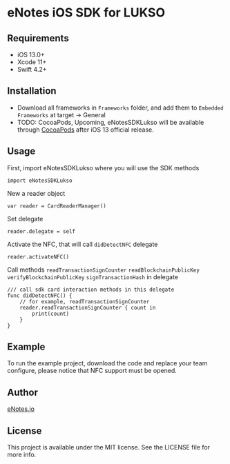 # eNotes iOS SDK for LUKSO

## Requirements

- iOS 13.0+
- Xcode 11+
- Swift 4.2+

## Installation

- Download all frameworks in `Frameworks` folder, and add them to `Embedded Frameworks` at target -> General
- TODO: CocoaPods, Upcoming, eNotesSDKLukso will be available through [CocoaPods](https://cocoapods.org) after iOS 13 official release.

## Usage

First, import eNotesSDKLukso where you will use the SDK methods

```
import eNotesSDKLukso
```

New a reader object

```
var reader = CardReaderManager()
```

Set delegate

```
reader.delegate = self
```
Activate the NFC, that will call `didDetectNFC` delegate
```
reader.activateNFC()
```
Call methods `readTransactionSignCounter` `readBlockchainPublicKey` `verifyBlockchainPublicKey` `signTransactionHash` in delegate
```
/// call sdk card interaction methods in this delegate
func didDetectNFC() {
    // for example, readTransactionSignCounter
    reader.readTransactionSignCounter { count in
        print(count)
    }
}
```

## Example

To run the example project, download the code and replace your team configure, please notice that NFC support must be opened.

## Author

[eNotes.io](https://enotes.io)

## License

This project is available under the MIT license. See the LICENSE file for more info.
